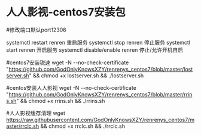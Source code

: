 # 人人影视-centos7安装包

#修改端口默认port12306

systemctl restart renren  重启服务 
systemctl stop renren     停止服务 
systemctl start renren    开启服务 
systemctl disable/enable renren 停止/允许开机自启

#centos7安装锐速
wget -N --no-check-certificate "https://github.com/GodOnlyKnowsXZY/renrenys_centos7/blob/master/lostserver.sh" && chmod +x lostserver.sh && ./lostserver.sh

#centos安装人人影视
wget -N --no-check-certificate "https://github.com/GodOnlyKnowsXZY/renrenys_centos7/blob/master/rrins.sh" && chmod +x rrins.sh && ./rrins.sh

#人人影视缓存清理
wget https://raw.githubusercontent.com/GodOnlyKnowsXZY/renrenys_centos7/master/rrclc.sh && chmod +x rrclc.sh && ./rrclc.sh
